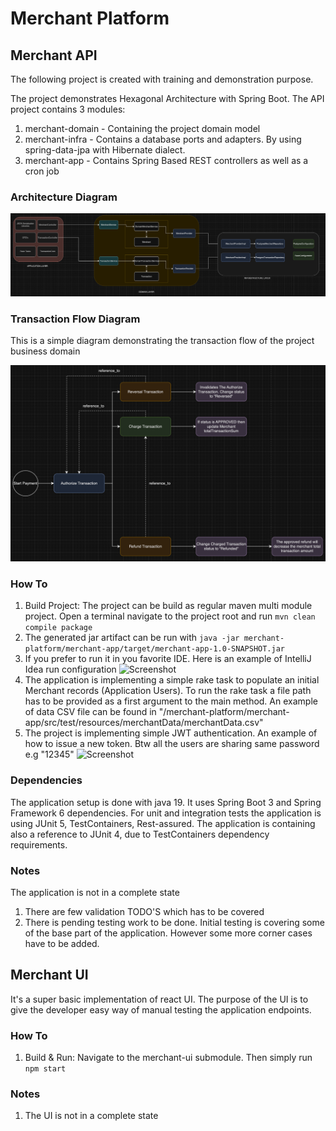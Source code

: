 # Merchant Platform

## Merchant API
The following project is created with training and demonstration purpose.

The project demonstrates Hexagonal Architecture with Spring Boot.
The API project contains 3 modules:
1. merchant-domain - Containing the project domain model
2. merchant-infra - Contains a database ports and adapters. By using spring-data-jpa with Hibernate dialect.
3. merchant-app - Contains Spring Based REST controllers as well as a cron job

### Architecture Diagram
![Screenshot](hexagonal-architecture.png)

### Transaction Flow Diagram
This is a simple diagram demonstrating the transaction flow of the project business domain

![Screenshot](transaction-flow.png)

### How To
1. Build Project: The project can be build as regular maven multi module project. Open a terminal navigate to the project root and run 
```mvn clean compile package```
2. The generated jar artifact can be run with
```java -jar merchant-platform/merchant-app/target/merchant-app-1.0-SNAPSHOT.jar```
3. If you prefer to run it in you favorite IDE. Here is an example of IntelliJ Idea run configuration
![Screenshot](run-configuration.png)
4. The application is implementing a simple rake task to populate an initial Merchant records (Application Users). 
To run the rake task a file path has to be provided as a first argument to the main method.
An example of data CSV file can be found in "/merchant-platform/merchant-app/src/test/resources/merchantData/merchantData.csv"
5. The project is implementing simple JWT authentication. An example of how to issue a new token. Btw all the users are sharing same password e.g "12345"
![Screenshot](login.png)


### Dependencies
The application setup is done with java 19. It uses Spring Boot 3 and Spring Framework 6 dependencies.
For unit and integration tests the application is using JUnit 5, TestContainers, Rest-assured.
The application is containing also a reference to JUnit 4, due to TestContainers dependency requirements.

### Notes
The application is not in a complete state
1. There are few validation TODO'S which has to be covered
2. There is pending testing work to be done. Initial testing is covering some of the base part of the application. However some more corner cases have to be added.

## Merchant UI
It's a super basic implementation of react UI. 
The purpose of the UI is to give the developer easy way of manual testing the application endpoints.

### How To
1. Build & Run: Navigate to the merchant-ui submodule. Then simply run
```npm start```

### Notes
1. The UI is not in a complete state